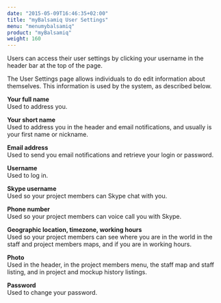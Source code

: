 ```yaml
---
date: "2015-05-09T16:46:35+02:00"
title: "myBalsamiq User Settings"
menu: "menumybalsamiq"
product: "myBalsamiq"
weight: 160
---
```


Users can access their user settings by clicking your username in the header bar at the top of the page.

The User Settings page allows individuals to do edit information about themselves. This information is used by the system, as described below.

**Your full name**  
 Used to address you.

**Your short name**  
 Used to address you in the header and email notifications, and usually is your first name or nickname.

**Email address**  
 Used to send you email notifications and retrieve your login or password.

**Username**  
 Used to log in.

**Skype username**  
 Used so your project members can Skype chat with you.

**Phone number**  
 Used so your project members can voice call you with Skype.

**Geographic location, timezone, working hours**  
 Used so your project members can see where you are in the world in the staff and project members maps, and if you are in working hours.

**Photo**  
 Used in the header, in the project members menu, the staff map and staff listing, and in project and mockup history listings.

**Password**  
 Used to change your password.
